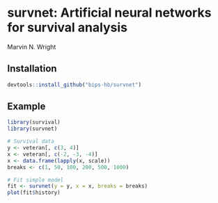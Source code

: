 # survnet: Artificial neural networks for survival analysis
Marvin N. Wright

## Installation
```R
devtools::install_github("bips-hb/survnet")
```

## Example
```R
library(survival)
library(survnet)

# Survival data
y <- veteran[, c(3, 4)]
x <- veteran[, c(-2, -3, -4)]
x <- data.frame(lapply(x, scale))
breaks <- c(1, 50, 100, 200, 500, 1000)

# Fit simple model
fit <- survnet(y = y, x = x, breaks = breaks)
plot(fit$history)
```
